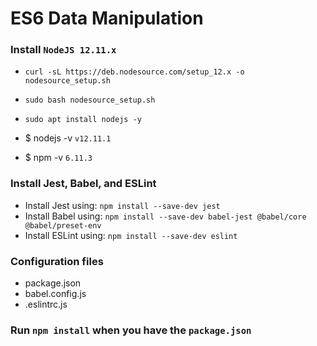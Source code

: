 # ES6 Data Manipulation

### Install `NodeJS 12.11.x`
* `curl -sL https://deb.nodesource.com/setup_12.x -o nodesource_setup.sh`
* `sudo bash nodesource_setup.sh`
* `sudo apt install nodejs -y`

* $ nodejs -v
`v12.11.1`
* $ npm -v
`6.11.3`

### Install Jest, Babel, and ESLint
* Install Jest using: `npm install --save-dev jest`
* Install Babel using: `npm install --save-dev babel-jest @babel/core @babel/preset-env`
* Install ESLint using: `npm install --save-dev eslint`

### Configuration files
* package.json
* babel.config.js
* .eslintrc.js

### Run `npm install` when you have the `package.json`
